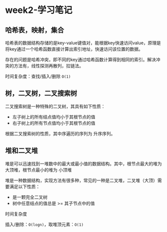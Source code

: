 # week2-学习笔记

## 哈希表，映射，集合

哈希表的数据结构存储的是key-value键值对，能根据key快速访问value，原理是将key通过一个哈希函数直接计算出索引地址，快速访问该位置的数据。

存在的问题是哈希冲突，即不同的key通过哈希函数计算得到相同的索引。解决冲突的方法有，线性探测再散列，拉链法。

时间复杂度：查找/插入/删除 `O(1)`

## 树，二叉树，二叉搜索树

二叉搜索树是一种特殊的二叉树，其具有如下性质：

- 左子树上的所有结点值均小于其根节点的值
- 右子树上的所有节点值均小于其根节点的值

根据二叉搜索树的性质，其中序遍历的序列为 升序序列。

## 堆和二叉堆

堆是可以迅速找到一堆数中的最大或最小值的数据结构。其中，根节点最大的堆为 大顶堆，根节点最小的堆为 小顶堆

堆是一种数据结构，实现方法有很多种，常见的一种是二叉堆，二叉堆（大顶）需要满足以下性质：

- 是一颗完全二叉树
- 树中任意结点的值总是 >= 其子节点中的值

时间复杂度

插入/删除：`O(logn)`，取堆顶元素：`O(1)`
